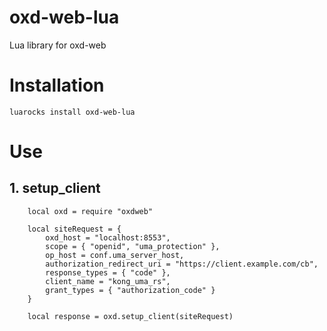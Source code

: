 # oxd-web-lua
Lua library for oxd-web

# Installation
```$xslt
luarocks install oxd-web-lua
```

# Use

## 1. setup_client
```$xslt
    local oxd = require "oxdweb"
    
    local siteRequest = {
        oxd_host = "localhost:8553",
        scope = { "openid", "uma_protection" },
        op_host = conf.uma_server_host,
        authorization_redirect_uri = "https://client.example.com/cb",
        response_types = { "code" },
        client_name = "kong_uma_rs",
        grant_types = { "authorization_code" }
    }

    local response = oxd.setup_client(siteRequest)
```

